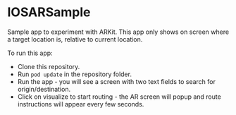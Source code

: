 # IOSARSample

Sample app to experiment with ARKit. This app only shows on screen where a target location is, relative to current location.

To run this app:
- Clone this repository.
- Run `pod update` in the repository folder.
- Run the app - you will see a screen with two text fields to search for origin/destination.
- Click on visualize to start routing - the AR screen will popup and route instructions will appear every few seconds.
